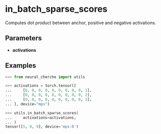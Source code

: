 # in_batch_sparse_scores

Computes dot product between anchor, positive and negative activations.



## Parameters

- **activations**



## Examples

```python
>>> from neural_cherche import utils

>>> activations = torch.tensor([
...     [0, 0, 0, 0, 0, 0, 0, 0, 0, 1],
...     [0, 0, 0, 0, 0, 0, 0, 0, 0, 2],
...     [0, 0, 0, 0, 0, 0, 0, 0, 0, 3],
... ], device="mps")

>>> utils.in_batch_sparse_scores(
...     activations=activations,
... )
tensor([5, 8, 9], device='mps:0')
```

